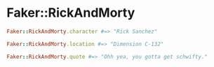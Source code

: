 # Faker::RickAndMorty

```ruby
Faker::RickAndMorty.character #=> "Rick Sanchez"

Faker::RickAndMorty.location #=> "Dimension C-132"

Faker::RickAndMorty.quote #=> "Ohh yea, you gotta get schwifty."
```